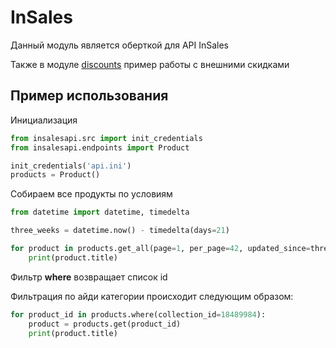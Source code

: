 # InSales
Данный модуль является оберткой для API InSales

Также в модуле <a href="/tree/master/discounts">discounts</a> пример работы с внешними скидками
## Пример использования
Инициализация
```python
from insalesapi.src import init_credentials
from insalesapi.endpoints import Product

init_credentials('api.ini')
products = Product()
```
Собираем все продукты по условиям
```python
from datetime import datetime, timedelta

three_weeks = datetime.now() - timedelta(days=21)

for product in products.get_all(page=1, per_page=42, updated_since=three_weeks):
    print(product.title)
```
Фильтр **where** возвращает список id 

Фильтрация по айди категории происходит следующим образом:

```python
for product_id in products.where(collection_id=18489984):
    product = products.get(product_id)
    print(product.title)
```